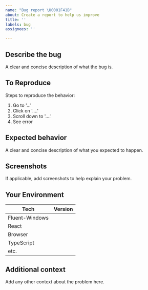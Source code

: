 ```yaml
---
name: "Bug report \U0001F41B"
about: Create a report to help us improve
title: ''
labels: bug
assignees: ''

---
```


## Describe the bug
A clear and concise description of what the bug is.

## To Reproduce
Steps to reproduce the behavior:
1. Go to '...'
2. Click on '....'
3. Scroll down to '....'
4. See error

## Expected behavior
A clear and concise description of what you expected to happen.

## Screenshots
If applicable, add screenshots to help explain your problem.

## Your Environment

<!--
  Include as many relevant details about the environment with which you experienced the bug.
  If you encounter issues with typescript please include version and tsconfig.
-->

| Tech        | Version |
| --------- | ------- |
| Fluent-Windows | |
| React | |
| Browser | |
| TypeScript | |
| etc. | |

## Additional context
Add any other context about the problem here.
